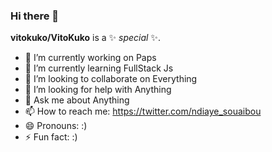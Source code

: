 ### Hi there 👋

**vitokuko/VitoKuko** is a ✨ _special_ ✨.

- 🔭 I’m currently working on Paps
- 🌱 I’m currently learning FullStack Js
- 👯 I’m looking to collaborate on Everything 
- 🤔 I’m looking for help with Anything
- 💬 Ask me about Anything
- 📫 How to reach me: https://twitter.com/ndiaye_souaibou
- 😄 Pronouns: :)
- ⚡ Fun fact: :)

